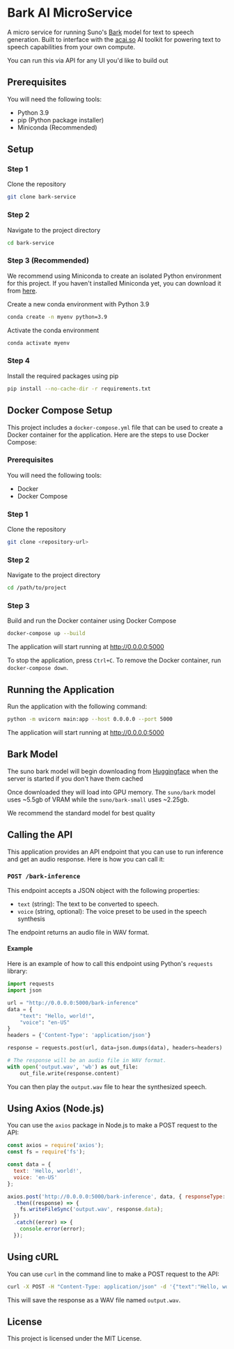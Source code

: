 # Bark AI MicroService

A micro service for running Suno's [Bark](https://github.com/suno-ai/bark) model for text to speech generation.
Built to interface with the [acai.so](https://www.acai.so) AI toolkit for powering text to speech capabilities from your own compute.

You can run this via API for any UI you'd like to build out

## Prerequisites

You will need the following tools:

- Python 3.9
- pip (Python package installer)
- Miniconda (Recommended)

## Setup

### Step 1

Clone the repository

```bash
git clone bark-service
```

### Step 2

Navigate to the project directory

```bash
cd bark-service
```

### Step 3 (Recommended)

We recommend using Miniconda to create an isolated Python environment for this project. If you haven't installed Miniconda yet, you can download it from [here](https://docs.conda.io/en/latest/miniconda.html).

Create a new conda environment with Python 3.9

```bash
conda create -n myenv python=3.9
```

Activate the conda environment

```bash
conda activate myenv
```

### Step 4

Install the required packages using pip

```bash
pip install --no-cache-dir -r requirements.txt
```

## Docker Compose Setup

This project includes a `docker-compose.yml` file that can be used to create a Docker container for the application. Here are the steps to use Docker Compose:

### Prerequisites

You will need the following tools:

- Docker
- Docker Compose

### Step 1

Clone the repository

```bash
git clone <repository-url>
```

### Step 2

Navigate to the project directory

```bash
cd /path/to/project
```

### Step 3

Build and run the Docker container using Docker Compose

```bash
docker-compose up --build
```

The application will start running at http://0.0.0.0:5000

To stop the application, press `Ctrl+C`. To remove the Docker container, run `docker-compose down`.

## Running the Application

Run the application with the following command:

```bash
python -m uvicorn main:app --host 0.0.0.0 --port 5000
```

The application will start running at http://0.0.0.0:5000

## Bark Model

The suno bark model will begin downloading from [Huggingface](https://huggingface.co/collections/suno/bark-6502bdd89a612aa33a111bae) when the server is started if you don't have them cached

Once downloaded they will load into GPU memory. The `suno/bark` model uses ~5.5gb of VRAM while the `suno/bark-small` uses ~2.25gb. 

We recommend the standard model for best quality

## Calling the API

This application provides an API endpoint that you can use to run inference and get an audio response. Here is how you can call it:

### `POST /bark-inference`

This endpoint accepts a JSON object with the following properties:

- `text` (string): The text to be converted to speech.
- `voice` (string, optional): The voice preset to be used in the speech synthesis

The endpoint returns an audio file in WAV format.

#### Example

Here is an example of how to call this endpoint using Python's `requests` library:

```python
import requests
import json

url = "http://0.0.0.0:5000/bark-inference"
data = {
    "text": "Hello, world!",
    "voice": "en-US"
}
headers = {'Content-Type': 'application/json'}

response = requests.post(url, data=json.dumps(data), headers=headers)

# The response will be an audio file in WAV format.
with open('output.wav', 'wb') as out_file:
    out_file.write(response.content)
```

You can then play the `output.wav` file to hear the synthesized speech.

## Using Axios (Node.js)

You can use the `axios` package in Node.js to make a POST request to the API:

```javascript
const axios = require('axios');
const fs = require('fs');

const data = {
  text: 'Hello, world!',
  voice: 'en-US'
};

axios.post('http://0.0.0.0:5000/bark-inference', data, { responseType: 'arraybuffer' })
  .then((response) => {
    fs.writeFileSync('output.wav', response.data);
  })
  .catch((error) => {
    console.error(error);
  });
```

## Using cURL

You can use `curl` in the command line to make a POST request to the API:

```bash
curl -X POST -H "Content-Type: application/json" -d '{"text":"Hello, world!","voice":"en-US"}' http://0.0.0.0:5000/bark-inference --output output.wav
```

This will save the response as a WAV file named `output.wav`.

## License

This project is licensed under the MIT License.